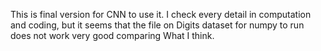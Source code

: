  This is final version for CNN to use it. I check every detail in computation and coding, but it seems that the file on Digits dataset for numpy to run does not work very good comparing What I think.
